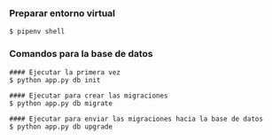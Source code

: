 ### Preparar entorno virtual
    $ pipenv shell

### Comandos para la base de datos

    #### Ejecutar la primera vez
    $ python app.py db init 

    #### Ejecutar para crear las migraciones
    $ python app.py db migrate

    #### Ejecutar para enviar las migraciones hacia la base de datos
    $ python app.py db upgrade